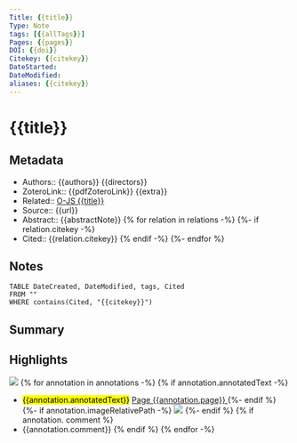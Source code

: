 ```yaml
---
Title: {{title}}
Type: Note
tags: [{{allTags}}] 
Pages: {{pages}}
DOI: {{doi}}
Citekey: {{citekey}}
DateStarted: 
DateModified: 
aliases: {{citekey}}
---
```

# {{title}}
## Metadata
- Authors:: {{authors}} {{directors}}
- ZoteroLink:: {{pdfZoteroLink}}
{{extra}}
- Related:: [O-JS {{title}}](O-JS%20{{title}})
- Source:: {{url}}
- Abstract:: {{abstractNote}}
{% for relation in relations -%}
{%- if relation.citekey -%}
- Cited:: {{relation.citekey}}
{% endif -%}
{%- endfor %}
## Notes
```dataview
TABLE DateCreated, DateModified, tags, Cited
FROM ""
WHERE contains(Cited, "{{citekey}}")
```
## Summary

## Highlights
![](tp-Zotero%20Paper%20Notes.png)
{% for annotation in annotations -%}
	{% if annotation.annotatedText  -%}
- <mark class="hltr-{{annotation.colorCategory|lower}} "> {{annotation.annotatedText}}</mark> [Page {{annotation.page}} ]( zotero://open-pdf/library/items/{{annotation.attachment.itemKey}}?page={{annotation.page}}&annotation={{annotation.id}})
	{%- endif %}
	{%- if annotation.imageRelativePath -%}
	![]({{annotation.imageRelativePath}})
	{%- endif %}
{% if annotation. comment %}
- {{annotation.comment}}
{% endif %}
{% endfor -%}